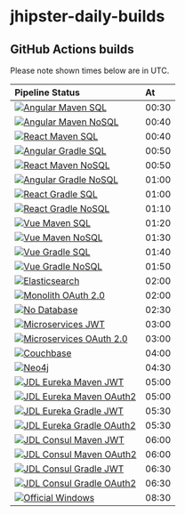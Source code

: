 # jhipster-daily-builds

## GitHub Actions builds

Please note shown times below are in UTC.

| Pipeline Status                                                                                        | At    |
| :----------------------------------------------------------------------------------------------------- | :---- |
| [![Angular Maven SQL][ng-maven-sql.yaml-badge]][ng-maven-sql.yaml-link]                                | 00:30 |
| [![Angular Maven NoSQL][ng-maven-nosql.yaml-badge]][ng-maven-nosql.yaml-link]                          | 00:40 |
| [![React Maven SQL][react-maven-sql.yaml-badge]][react-maven-sql.yaml-link]                            | 00:40 |
| [![Angular Gradle SQL][ng-gradle-sql.yaml-badge]][ng-gradle-sql.yaml-link]                             | 00:50 |
| [![React Maven NoSQL][react-maven-nosql.yaml-badge]][react-maven-nosql.yaml-link]                      | 00:50 |
| [![Angular Gradle NoSQL][ng-gradle-nosql.yaml-badge]][ng-gradle-nosql.yaml-link]                       | 01:00 |
| [![React Gradle SQL][react-gradle-sql.yaml-badge]][react-gradle-sql.yaml-link]                         | 01:00 |
| [![React Gradle NoSQL][react-gradle-nosql.yaml-badge]][react-gradle-nosql.yaml-link]                   | 01:10 |
| [![Vue Maven SQL][vue-maven-sql.yaml-badge]][vue-maven-sql.yaml-link]                                  | 01:20 |
| [![Vue Maven NoSQL][vue-maven-nosql.yaml-badge]][vue-maven-nosql.yaml-link]                            | 01:30 |
| [![Vue Gradle SQL][vue-gradle-sql.yaml-badge]][vue-gradle-sql.yaml-link]                               | 01:40 |
| [![Vue Gradle NoSQL][vue-gradle-nosql.yaml-badge]][vue-gradle-nosql.yaml-link]                         | 01:50 |
| [![Elasticsearch][elasticsearch.yaml-badge]][elasticsearch.yaml-link]                                  | 02:00 |
| [![Monolith OAuth 2.0][monolith-oauth2.yaml-badge]][monolith-oauth2.yaml-link]                         | 02:00 |
| [![No Database][no-database.yaml-badge]][no-database.yaml-link]                                        | 02:30 |
| [![Microservices JWT][ms-jwt.yaml-badge]][ms-jwt.yaml-link]                                            | 03:00 |
| [![Microservices OAuth 2.0][ms-oauth2.yaml-badge]][ms-oauth2.yaml-link]                                | 03:00 |
| [![Couchbase][couchbase.yml-badge]][couchbase.yml-link]                                                | 04:00 |
| [![Neo4j][neo4j.yaml-badge]][neo4j.yaml-link]                                                          | 04:30 |
| [![JDL Eureka Maven JWT][jdl-eureka-maven-jwt.yaml-badge]][jdl-eureka-maven-jwt.yaml-link]             | 05:00 |
| [![JDL Eureka Maven OAuth2][jdl-eureka-maven-oauth2.yaml-badge]][jdl-eureka-maven-oauth2.yaml-link]    | 05:00 |
| [![JDL Eureka Gradle JWT][jdl-eureka-gradle-jwt.yaml-badge]][jdl-eureka-gradle-jwt.yaml-link]          | 05:30 |
| [![JDL Eureka Gradle OAuth2][jdl-eureka-gradle-oauth2.yaml-badge]][jdl-eureka-gradle-oauth2.yaml-link] | 05:30 |
| [![JDL Consul Maven JWT][jdl-consul-maven-jwt.yaml-badge]][jdl-consul-maven-jwt.yaml-link]             | 06:00 |
| [![JDL Consul Maven OAuth2][jdl-consul-maven-oauth2.yaml-badge]][jdl-consul-maven-oauth2.yaml-link]    | 06:00 |
| [![JDL Consul Gradle JWT][jdl-consul-gradle-jwt.yaml-badge]][jdl-consul-gradle-jwt.yaml-link]          | 06:30 |
| [![JDL Consul Gradle OAuth2][jdl-consul-gradle-oauth2.yaml-badge]][jdl-consul-gradle-oauth2.yaml-link] | 06:30 |
| [![Official Windows][windows.yaml-badge]][windows.yaml-link]                                           | 08:30 |

[ng-maven-sql.yaml-badge]: https://github.com/hipster-labs/jhipster-daily-builds/actions/workflows/ng-maven-sql.yaml/badge.svg
[ng-maven-sql.yaml-link]: https://github.com/hipster-labs/jhipster-daily-builds/actions/workflows/ng-maven-sql.yaml
[ng-maven-nosql.yaml-badge]: https://github.com/hipster-labs/jhipster-daily-builds/actions/workflows/ng-maven-nosql.yaml/badge.svg
[ng-maven-nosql.yaml-link]: https://github.com/hipster-labs/jhipster-daily-builds/actions/workflows/ng-maven-nosql.yaml
[react-maven-sql.yaml-badge]: https://github.com/hipster-labs/jhipster-daily-builds/actions/workflows/react-maven-sql.yaml/badge.svg
[react-maven-sql.yaml-link]: https://github.com/hipster-labs/jhipster-daily-builds/actions/workflows/react-maven-sql.yaml
[ng-gradle-sql.yaml-badge]: https://github.com/hipster-labs/jhipster-daily-builds/actions/workflows/ng-gradle-sql.yaml/badge.svg
[ng-gradle-sql.yaml-link]: https://github.com/hipster-labs/jhipster-daily-builds/actions/workflows/ng-gradle-sql.yaml
[react-maven-nosql.yaml-badge]: https://github.com/hipster-labs/jhipster-daily-builds/actions/workflows/react-maven-nosql.yaml/badge.svg
[react-maven-nosql.yaml-link]: https://github.com/hipster-labs/jhipster-daily-builds/actions/workflows/react-maven-nosql.yaml
[ng-gradle-nosql.yaml-badge]: https://github.com/hipster-labs/jhipster-daily-builds/actions/workflows/ng-gradle-nosql.yaml/badge.svg
[ng-gradle-nosql.yaml-link]: https://github.com/hipster-labs/jhipster-daily-builds/actions/workflows/ng-gradle-nosql.yaml
[react-gradle-sql.yaml-badge]: https://github.com/hipster-labs/jhipster-daily-builds/actions/workflows/react-gradle-sql.yaml/badge.svg
[react-gradle-sql.yaml-link]: https://github.com/hipster-labs/jhipster-daily-builds/actions/workflows/react-gradle-sql.yaml
[react-gradle-nosql.yaml-badge]: https://github.com/hipster-labs/jhipster-daily-builds/actions/workflows/react-gradle-nosql.yaml/badge.svg
[react-gradle-nosql.yaml-link]: https://github.com/hipster-labs/jhipster-daily-builds/actions/workflows/react-gradle-nosql.yaml
[vue-maven-sql.yaml-badge]: https://github.com/hipster-labs/jhipster-daily-builds/actions/workflows/vue-maven-sql.yaml/badge.svg
[vue-maven-sql.yaml-link]: https://github.com/hipster-labs/jhipster-daily-builds/actions/workflows/vue-maven-sql.yaml
[vue-maven-nosql.yaml-badge]: https://github.com/hipster-labs/jhipster-daily-builds/actions/workflows/vue-maven-nosql.yaml/badge.svg
[vue-maven-nosql.yaml-link]: https://github.com/hipster-labs/jhipster-daily-builds/actions/workflows/vue-maven-nosql.yaml
[vue-gradle-sql.yaml-badge]: https://github.com/hipster-labs/jhipster-daily-builds/actions/workflows/vue-gradle-sql.yaml/badge.svg
[vue-gradle-sql.yaml-link]: https://github.com/hipster-labs/jhipster-daily-builds/actions/workflows/vue-gradle-sql.yaml
[vue-gradle-nosql.yaml-badge]: https://github.com/hipster-labs/jhipster-daily-builds/actions/workflows/vue-gradle-nosql.yaml/badge.svg
[vue-gradle-nosql.yaml-link]: https://github.com/hipster-labs/jhipster-daily-builds/actions/workflows/vue-gradle-nosql.yaml
[elasticsearch.yaml-badge]: https://github.com/hipster-labs/jhipster-daily-builds/actions/workflows/elasticsearch.yaml/badge.svg
[elasticsearch.yaml-link]: https://github.com/hipster-labs/jhipster-daily-builds/actions/workflows/elasticsearch.yaml
[monolith-oauth2.yaml-badge]: https://github.com/hipster-labs/jhipster-daily-builds/actions/workflows/monolith-oauth2.yaml/badge.svg
[monolith-oauth2.yaml-link]: https://github.com/hipster-labs/jhipster-daily-builds/actions/workflows/monolith-oauth2.yaml
[no-database.yaml-badge]: https://github.com/hipster-labs/jhipster-daily-builds/actions/workflows/no-database.yaml/badge.svg
[no-database.yaml-link]: https://github.com/hipster-labs/jhipster-daily-builds/actions/workflows/no-database.yaml
[ms-jwt.yaml-badge]: https://github.com/hipster-labs/jhipster-daily-builds/actions/workflows/ms-jwt.yaml/badge.svg
[ms-jwt.yaml-link]: https://github.com/hipster-labs/jhipster-daily-builds/actions/workflows/ms-jwt.yaml
[ms-oauth2.yaml-badge]: https://github.com/hipster-labs/jhipster-daily-builds/actions/workflows/ms-oauth2.yaml/badge.svg
[ms-oauth2.yaml-link]: https://github.com/hipster-labs/jhipster-daily-builds/actions/workflows/ms-oauth2.yaml
[couchbase.yml-badge]: https://github.com/hipster-labs/jhipster-daily-builds/actions/workflows/couchbase.yml/badge.svg
[couchbase.yml-link]: https://github.com/hipster-labs/jhipster-daily-builds/actions/workflows/couchbase.yml
[neo4j.yaml-badge]: https://github.com/hipster-labs/jhipster-daily-builds/actions/workflows/neo4j.yaml/badge.svg
[neo4j.yaml-link]: https://github.com/hipster-labs/jhipster-daily-builds/actions/workflows/neo4j.yaml
[jdl-eureka-maven-jwt.yaml-badge]: https://github.com/hipster-labs/jhipster-daily-builds/actions/workflows/jdl-eureka-maven-jwt.yaml/badge.svg
[jdl-eureka-maven-jwt.yaml-link]: https://github.com/hipster-labs/jhipster-daily-builds/actions/workflows/jdl-eureka-maven-jwt.yaml
[jdl-eureka-maven-oauth2.yaml-badge]: https://github.com/hipster-labs/jhipster-daily-builds/actions/workflows/jdl-eureka-maven-oauth2.yaml/badge.svg
[jdl-eureka-maven-oauth2.yaml-link]: https://github.com/hipster-labs/jhipster-daily-builds/actions/workflows/jdl-eureka-maven-oauth2.yaml
[jdl-eureka-gradle-jwt.yaml-badge]: https://github.com/hipster-labs/jhipster-daily-builds/actions/workflows/jdl-eureka-gradle-jwt.yaml/badge.svg
[jdl-eureka-gradle-jwt.yaml-link]: https://github.com/hipster-labs/jhipster-daily-builds/actions/workflows/jdl-eureka-gradle-jwt.yaml
[jdl-eureka-gradle-oauth2.yaml-badge]: https://github.com/hipster-labs/jhipster-daily-builds/actions/workflows/jdl-eureka-gradle-oauth2.yaml/badge.svg
[jdl-eureka-gradle-oauth2.yaml-link]: https://github.com/hipster-labs/jhipster-daily-builds/actions/workflows/jdl-eureka-gradle-oauth2.yaml
[jdl-consul-maven-jwt.yaml-badge]: https://github.com/hipster-labs/jhipster-daily-builds/actions/workflows/jdl-consul-maven-jwt.yaml/badge.svg
[jdl-consul-maven-jwt.yaml-link]: https://github.com/hipster-labs/jhipster-daily-builds/actions/workflows/jdl-consul-maven-jwt.yaml
[jdl-consul-maven-oauth2.yaml-badge]: https://github.com/hipster-labs/jhipster-daily-builds/actions/workflows/jdl-consul-maven-oauth2.yaml/badge.svg
[jdl-consul-maven-oauth2.yaml-link]: https://github.com/hipster-labs/jhipster-daily-builds/actions/workflows/jdl-consul-maven-oauth2.yaml
[jdl-consul-gradle-jwt.yaml-badge]: https://github.com/hipster-labs/jhipster-daily-builds/actions/workflows/jdl-consul-gradle-jwt.yaml/badge.svg
[jdl-consul-gradle-jwt.yaml-link]: https://github.com/hipster-labs/jhipster-daily-builds/actions/workflows/jdl-consul-gradle-jwt.yaml
[jdl-consul-gradle-oauth2.yaml-badge]: https://github.com/hipster-labs/jhipster-daily-builds/actions/workflows/jdl-consul-gradle-oauth2.yaml/badge.svg
[jdl-consul-gradle-oauth2.yaml-link]: https://github.com/hipster-labs/jhipster-daily-builds/actions/workflows/jdl-consul-gradle-oauth2.yaml
[windows.yaml-badge]: https://github.com/hipster-labs/jhipster-daily-builds/actions/workflows/windows.yaml/badge.svg
[windows.yaml-link]: https://github.com/hipster-labs/jhipster-daily-builds/actions/workflows/windows.yaml
